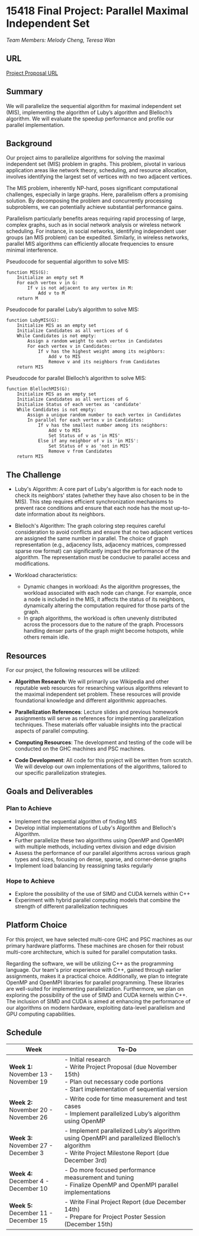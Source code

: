 # 15418 Final Project: Parallel Maximal Independent Set
*Team Members: Melody Cheng, Teresa Wan*

## URL
[Project Proposal URL](https://lexinch.github.io/15418finalproject/proposal)

## Summary
We will parallelize the sequential algorithm for maximal independent set (MIS), implementing the algorithm of Luby’s algorithm and Blelloch’s algorithm. We will evaluate the speedup performance and profile our parallel implementation.

## Background
Our project aims to parallelize algorithms for solving the maximal independent set (MIS) problem in graphs. This problem, pivotal in various application areas like network theory, scheduling, and resource allocation, involves identifying the largest set of vertices with no two adjacent vertices.

The MIS problem, inherently NP-hard, poses significant computational challenges, especially in large graphs. Here, parallelism offers a promising solution. By decomposing the problem and concurrently processing subproblems, we can potentially achieve substantial performance gains.

Parallelism particularly benefits areas requiring rapid processing of large, complex graphs, such as in social network analysis or wireless network scheduling. For instance, in social networks, identifying independent user groups (an MIS problem) can be expedited. Similarly, in wireless networks, parallel MIS algorithms can efficiently allocate frequencies to ensure minimal interference.

Pseudocode for sequential algorithm to solve MIS:
```
function MIS(G):
    Initialize an empty set M
    For each vertex v in G:
        If v is not adjacent to any vertex in M:
            Add v to M
    return M
```
Pseudocode for parallel Luby’s algorithm to solve MIS:
```
function LubyMIS(G):
    Initialize MIS as an empty set
    Initialize Candidates as all vertices of G
    While Candidates is not empty:
        Assign a random weight to each vertex in Candidates
        For each vertex v in Candidates:
            If v has the highest weight among its neighbors:
                Add v to MIS
                Remove v and its neighbors from Candidates
    return MIS

```
Pseudocode for parallel Blelloch’s algorithm to solve MIS:
```
function BlellochMIS(G):
    Initialize MIS as an empty set
    Initialize Candidates as all vertices of G
    Initialize Status of each vertex as 'candidate'
    While Candidates is not empty:
        Assign a unique random number to each vertex in Candidates
        In parallel for each vertex v in Candidates:
            If v has the smallest number among its neighbors:
                Add v to MIS
                Set Status of v as 'in MIS'
            Else if any neighbor of v is 'in MIS':
                Set Status of v as 'not in MIS'
                Remove v from Candidates
    return MIS

```


## The Challenge
- Luby's Algorithm: A core part of Luby's algorithm is for each node to check its neighbors' states (whether they have also chosen to be in the MIS). This step requires efficient synchronization mechanisms to prevent race conditions and ensure that each node has the most up-to-date information about its neighbors.

- Blelloch's Algorithm: The graph coloring step requires careful consideration to avoid conflicts and ensure that no two adjacent vertices are assigned the same number in parallel.
The choice of graph representation (e.g., adjacency lists, adjacency matrices, compressed sparse row format) can significantly impact the performance of the algorithm. The representation must be conducive to parallel access and modifications.

- Workload characteristics:

    - Dynamic changes in workload: As the algorithm progresses, the workload associated with each node can change. For example, once a node is included in the MIS, it affects the status of its neighbors, dynamically altering the computation required for those parts of the graph.
    - In graph algorithms, the workload is often unevenly distributed across the processors due to the nature of the graph. Processors handling denser parts of the graph might become hotspots, while others remain idle.


## Resources
For our project, the following resources will be utilized:

- **Algorithm Research**: We will primarily use Wikipedia and other reputable web resources for researching various algorithms relevant to the maximal independent set problem. These resources will provide foundational knowledge and different algorithmic approaches.

- **Parallelization References**: Lecture slides and previous homework assignments will serve as references for implementing parallelization techniques. These materials offer valuable insights into the practical aspects of parallel computing.

- **Computing Resources**: The development and testing of the code will be conducted on the GHC machines and PSC machines.

- **Code Development**: All code for this project will be written from scratch. We will develop our own implementations of the algorithms, tailored to our specific parallelization strategies.



## Goals and Deliverables
### Plan to Achieve
- Implement the sequential algorithm of finding MIS
- Develop initial implementations of Luby's Algorithm and Blelloch's Algorithm.
- Further parallelize these two algorithms using OpenMP and OpenMPI with multiple methods, including vertex division and edge division
- Assess the performance of our parallel algorithms across various graph types and sizes, focusing on dense, sparse, and corner-dense graphs
- Implement load balancing by reassigning tasks regularly

### Hope to Achieve
- Explore the possibility of the use of SIMD and CUDA kernels within C++
- Experiment with hybrid parallel computing models that combine the strength of different parallelization techniques

## Platform Choice
For this project, we have selected multi-core GHC and PSC machines as our primary hardware platforms. These machines are chosen for their robust multi-core architecture, which is suited for parallel computation tasks.

Regarding the software, we will be utilizing C++ as the programming language. Our team's prior experience with C++, gained through earlier assignments, makes it a practical choice. Additionally, we plan to integrate OpenMP and OpenMPI libraries for parallel programming. These libraries are well-suited for implementing parallelization. Furthermore, we plan on exploring the possibility of the use of SIMD and CUDA kernels within C++. The inclusion of SIMD and CUDA is aimed at enhancing the performance of our algorithms on modern hardware, exploiting data-level parallelism and GPU computing capabilities. 

## Schedule


| Week         | To-Do                                                        |
|--------------|--------------------------------------------------------------|
| **Week 1:**<br>November 13 - November 19 |- Initial research<br>- Write Project Proposal (due November 15th)<br>- Plan out necessary code portions<br>- Start implementation of sequential version           |
| **Week 2:**<br>November 20 - November 26 | - Write code for time measurement and test cases<br>- Implement parallelized Luby’s algorithm using OpenMP                |
| **Week 3:**<br>November 27 - December 3  | - Implement parallelized Luby’s algorithm using OpenMPI and parallelized Blelloch’s algorithm<br>- Write Project Milestone Report (due December 3rd) |
| **Week 4:**<br>December 4 - December 10  | - Do more focused performance measurement and tuning<br>- Finalize OpenMP and OpenMPI parallel implementations |
| **Week 5:**<br>December 11 - December 15 | - Write Final Project Report (due December 14th)<br>- Prepare for Project Poster Session (December 15th) |


